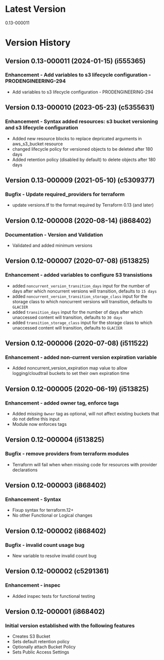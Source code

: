 # Latest Version
0.13-000011

# Version History
## Version 0.13-000011 (2024-01-15) (i555365)
### Enhancement - Add variables to s3 lifecycle configuration - PRODENGINEERING-294
* Add variables to s3 lifecycle configuration - PRODENGINEERING-294

## Version 0.13-000010 (2023-05-23) (c5355631)
### Enhancement - Syntax added resources: s3 bucket versioning and s3 lifecycle configuration
* Added new resource blocks to replace depricated arguments in aws_s3_bucket resource
* changed lifecycle policy for versioned objects to be deleted after 180 days
* Added retention policy (disabled by default) to delete objects after 180 days

## Version 0.13-000009 (2021-05-10) (c5309377)
### Bugfix - Update required_providers for terraform
* update versions.tf to the format required by Terraform 0.13 (and later)

## Version 0.12-000008 (2020-08-14) (i868402)
### Documentation - Version and Validation
* Validated and added minimum versions

## Version 0.12-000007 (2020-07-08) (i513825)
### Enhancement - added variables to configure S3 transistions
* added `noncurrent_version_transition_days` input for the number of days after which noncurrent versions will transition, defaults to `15 days`
* added `noncurrent_version_transition_storage_class` input for the storage class to which noncurrent versions will transition, defaults to `GLACIER`
* added `transition_days` input for the number of days after which unaccessed content will transition, defaults to `30 days`
* added `transition_storage_class` input for the storage class to which unaccessed content will transition, defaults to `GLACIER`

## Version 0.12-000006 (2020-07-08) (i511522)
### Enhancement - added non-current version expiration variable
* Added noncurrent_version_expiration map value to allow logging/cloudtrail buckets to set their own expiration time

## Version 0.12-000005 (2020-06-19) (i513825)
### Enhancement - added owner tag, enforce tags
* Added missing `Owner` tag as optional, will not affect existing buckets that do not define this input
* Module now enforces tags

## Version 0.12-000004 (i513825)
### Bugfix - remove providers from terraform modules
* Terraform will fail when when missing code for resources with provider declarations

## Version 0.12-000003 (i868402)
### Enhancement - Syntax
* Fixup syntax for terraform.12+
* No other Functional or Logical changes

## Version 0.12-000002 (i868402)
### Bugfix - invalid count usage bug
* New variable to resolve invalid count bug

## Version 0.12-000002 (c5291361)
### Enhancement - inspec
* Added inspec tests for functional testing

## Version 0.12-000001 (i868402)
### Initial version established with the following features
* Creates S3 Bucket
* Sets default retention policy
* Optionally attach Bucket Policy
* Sets Public Access Settings
